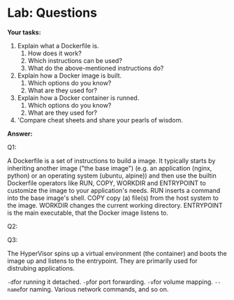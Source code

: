 # Lab: Questions 

**Your tasks:**

1. Explain what a Dockerfile is.
   1. How does it work?
   2. Which instructions can be used?
   3. What do the above-mentioned instructions do?
2. Explain how a Docker image is built.
   1. Which options do you know?
   2. What are they used for?
3. Explain how a Docker container is runned.
   1. Which options do you know?
   2. What are they used for?
4. 'Compare cheat sheets and share your pearls of wisdom.



**Answer:**

Q1:

A Dockerfile is a set of instructions to build a image. It typically starts by inheriting another image ("the base image") (e.g. an application (nginx, python) or an operating system (ubuntu, alpine)) and then use the builtin Dockerfile operators like RUN, COPY, WORKDIR and ENTRYPOINT to customize the image to your application's needs. RUN inserts a command into the base image's shell. COPY copy (a) file(s) from the host system to the image. WORKDIR changes the current working directory. ENTRYPOINT is the main executable, that the Docker image listens to.

Q2:



Q3:

The HyperVisor spins up a virtual environment (the container) and boots the image up and listens to the entrypoint. They are primarily used for distrubing applications.

`-d`for running it detached. `-p`for port forwarding. `-v`for volume mapping. `--name`for naming. Various network commands, and so on.

